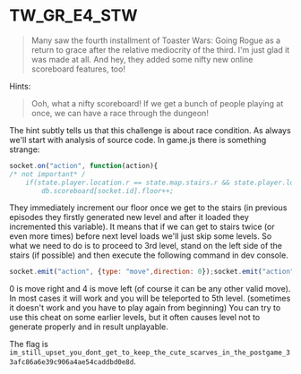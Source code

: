 # TW_GR_E4_STW

> Many saw the fourth installment of Toaster Wars: Going Rogue as a return to grace after the relative mediocrity of the third. I'm just glad it was made at all. And hey, they added some nifty new online scoreboard features, too!

Hints:

> Ooh, what a nifty scoreboard! If we get a bunch of people playing at once, we can have a race through the dungeon!

The hint subtly tells us that this challenge is about race condition. As always we'll start with analysis of source code.
In game.js there is something strange:
```js
socket.on("action", function(action){
/* not important* /
	if(state.player.location.r == state.map.stairs.r && state.player.location.c == state.map.stairs.c){
		db.scoreboard[socket.id].floor++;
```
They immediately increment our floor once we get to the stairs (in previous episodes they firstly generated new level and after it loaded they incremented this variable).
It means that if we can get to stairs twice (or even more times) before next level loads we'll just skip some levels.
So what we need to do is to proceed to 3rd level, stand on the left side of the stairs (if possible) and then execute the following command in dev console.
```js
socket.emit("action", {type: "move",direction: 0});socket.emit("action", {type: "move",direction: 4});socket.emit("action", {type: "move",direction: 0});
```
0 is move right and 4 is move left (of course it can be any other valid move).
In most cases it will work and you will be teleported to 5th level. (sometimes it doesn't work and you have to play again from beginning)
You can try to use this cheat on some earlier levels, but it often causes level not to generate properly and in result unplayable.

The flag is `im_still_upset_you_dont_get_to_keep_the_cute_scarves_in_the_postgame_33afc86a6e39c906a4ae54caddbd0e8d`.